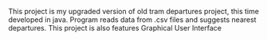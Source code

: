 This project is my upgraded version of old tram departures project, this time developed in java. Program reads data from .csv files and suggests nearest departures. This project is also features Graphical User Interface
